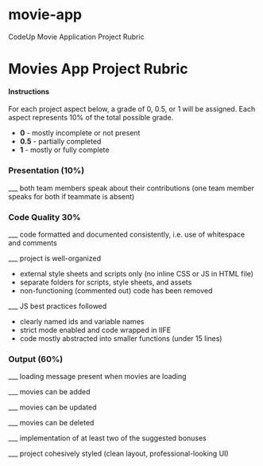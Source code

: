 # movie-app
CodeUp Movie Application Project Rubric

# Movies App Project Rubric

#### Instructions

For each project aspect below, a grade of 0, 0.5, or 1 will be assigned. Each aspect represents 10% of the total possible grade.

- **0** - mostly incomplete or not present
- **0.5** - partially completed
- **1** - mostly or fully complete

### Presentation (10%)

___ both team members speak about their contributions (one team member speaks for both if teammate is absent)


### Code Quality 30%

___ code formatted and documented consistently, i.e. use of whitespace and comments

___ project is well-organized

- external style sheets and scripts only (no inline CSS or JS in HTML file)
- separate folders for scripts, style sheets, and assets
- non-functioning (commented out) code has been removed

___ JS best practices followed

- clearly named ids and variable names
- strict mode enabled and code wrapped in IIFE
- code mostly abstracted into smaller functions (under 15 lines)


### Output (60%)

___ loading message present when movies are loading

___ movies can be added

___ movies can be updated

___ movies can be deleted

___ implementation of at least two of the suggested bonuses

___ project cohesively styled (clean layout, professional-looking UI)